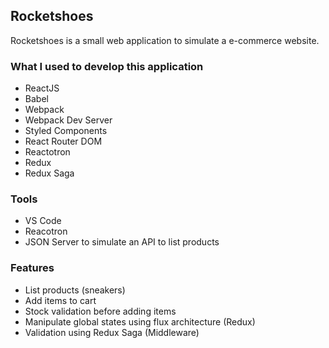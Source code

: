 ## Rocketshoes

Rocketshoes is a small web application to simulate a e-commerce website.

### What I used to develop this application

- ReactJS
- Babel
- Webpack
- Webpack Dev Server
- Styled Components
- React Router DOM
- Reactotron
- Redux
- Redux Saga

### Tools

- VS Code
- Reacotron
- JSON Server to simulate an API to list products

### Features

- List products (sneakers)
- Add items to cart
- Stock validation before adding items
- Manipulate global states using flux architecture (Redux)
- Validation using Redux Saga (Middleware)



